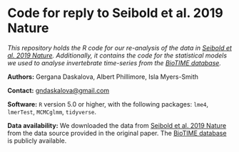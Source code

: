# Code for reply to Seibold et al. 2019 Nature
_This repository holds the R code for our re-analysis of the data in [Seibold et al. 2019 Nature](https://www.nature.com/articles/s41586-019-1684-3). Additionally, it contains the code for the statistical models we used to analyse invertebrate time-series from the [BioTIME database](http://biotime.st-andrews.ac.uk/)._

__Authors:__ Gergana Daskalova, Albert Phillimore, Isla Myers-Smith

__Contact:__ gndaskalova@gmail.com

__Software:__ `R` version 5.0 or higher, with the following packages: `lme4`, `lmerTest`, `MCMCglmm`, `tidyverse`.

__Data availability:__ We downloaded the data from [Seibold et al. 2019 Nature](https://www.nature.com/articles/s41586-019-1684-3) from the data source provided in the original paper. The [BioTIME database](http://biotime.st-andrews.ac.uk/) is publicly available.
